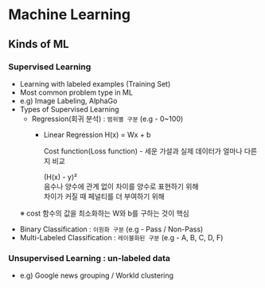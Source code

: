 # Machine Learning

## Kinds of ML

### Supervised Learning  
 - Learning with labeled examples (Training Set)
 - Most common problem type in ML
 - e.g) Image Labeling, AlphaGo
 - Types of Supervised Learning
   - Regression(회귀 분석) : `범위별 구분` (e.g - 0~100)  
     - Linear Regression
       H(x) = Wx + b  
       
       Cost function(Loss function) - 세운 가설과 실제 데이터가 얼마나 다른지 비교  
       
       (H(x) - y)²  
       음수나 양수에 관계 없이 차이를 양수로 표현하기 위해  
       차이가 커질 때 페널티를 더 부여하기 위해  
       
       ※ cost 함수의 값을 최소화하는 W와 b를 구하는 것이 핵심
  
   - Binary Classification : `이원화 구분` (e.g - Pass / Non-Pass)
   - Multi-Labeled Classification : `레이블화된 구분` (e.g - A, B, C, D, F)


### Unsupervised Learning : un-labeled data  
 - e.g) Google news grouping / Workld clustering  

